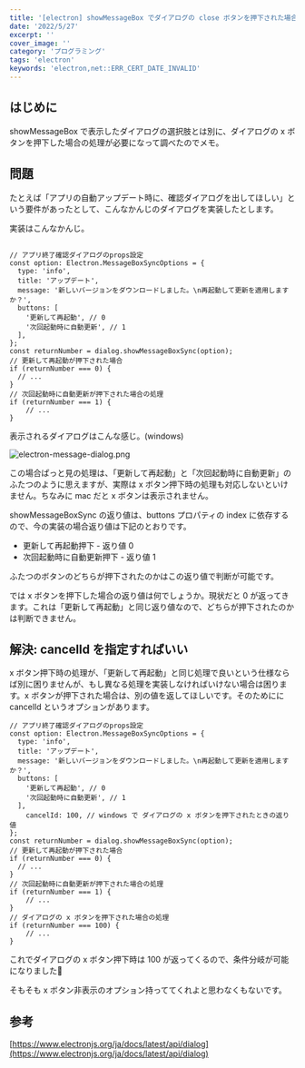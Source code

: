 ```yaml
---
title: '[electron] showMessageBox でダイアログの close ボタンを押下された場合の処理を制御したい'
date: '2022/5/27'
excerpt: ''
cover_image: ''
category: 'プログラミング'
tags: 'electron'
keywords: 'electron,net::ERR_CERT_DATE_INVALID'
---
```


## はじめに

showMessageBox で表示したダイアログの選択肢とは別に、ダイアログの x ボタンを押下した場合の処理が必要になって調べたのでメモ。

## 問題

たとえば「アプリの自動アップデート時に、確認ダイアログを出してほしい」という要件があったとして、こんなかんじのダイアログを実装したとします。

実装はこんなかんじ。

```tsx

// アプリ終了確認ダイアログのprops設定
const option: Electron.MessageBoxSyncOptions = {
  type: 'info',
  title: 'アップデート',
  message: '新しいバージョンをダウンロードしました。\n再起動して更新を適用しますか？',
  buttons: [
    '更新して再起動', // 0
    '次回起動時に自動更新', // 1
  ],
};
const returnNumber = dialog.showMessageBoxSync(option);
// 更新して再起動が押下された場合
if (returnNumber === 0) {
  // ...
}
// 次回起動時に自動更新が押下された場合の処理
if (returnNumber === 1) {
	// ...
}
```

表示されるダイアログはこんな感じ。(windows)

![electron-message-dialog.png](/images/collection/electron-message-dialog.png)

この場合ぱっと見の処理は、「更新して再起動」と「次回起動時に自動更新」のふたつのように思えますが、実際は x ボタン押下時の処理も対応しないといけません。ちなみに mac だと x ボタンは表示されません。

showMessageBoxSync の返り値は、buttons プロパティの index に依存するので、今の実装の場合返り値は下記のとおりです。

- 更新して再起動押下 - 返り値 0
- 次回起動時に自動更新押下 - 返り値 1

ふたつのボタンのどちらが押下されたのかはこの返り値で判断が可能です。

では x ボタンを押下した場合の返り値は何でしょうか。現状だと 0 が返ってきます。これは「更新して再起動」と同じ返り値なので、どちらが押下されたのかは判断できません。

## 解決: cancelId を指定すればいい

x ボタン押下時の処理が、「更新して再起動」と同じ処理で良いという仕様ならば別に困りませんが、もし異なる処理を実装しなければいけない場合は困ります。x ボタンが押下された場合は、別の値を返してほしいです。そのためにに cancelId というオプションがあります。

```tsx
// アプリ終了確認ダイアログのprops設定
const option: Electron.MessageBoxSyncOptions = {
  type: 'info',
  title: 'アップデート',
  message: '新しいバージョンをダウンロードしました。\n再起動して更新を適用しますか？',
  buttons: [
    '更新して再起動', // 0
    '次回起動時に自動更新', // 1
  ],
	cancelId: 100, // windows で ダイアログの x ボタンを押下されたときの返り値
};
const returnNumber = dialog.showMessageBoxSync(option);
// 更新して再起動が押下された場合
if (returnNumber === 0) {
  // ...
}
// 次回起動時に自動更新が押下された場合の処理
if (returnNumber === 1) {
	// ...
}
// ダイアログの x ボタンを押下された場合の処理
if (returnNumber === 100) {
	// ...
}
```

これでダイアログの x ボタン押下時は 100 が返ってくるので、条件分岐が可能になりました🎉

そもそも x ボタン非表示のオプション持っててくれよと思わなくもないです。

## 参考

[https://www.electronjs.org/ja/docs/latest/api/dialog](https://www.electronjs.org/ja/docs/latest/api/dialog)